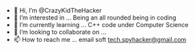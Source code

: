 - 👋 Hi, I’m @CrazyKidTheHacker
- 👀 I’m interested in ... Being an all rounded being in coding
- 🌱 I’m currently learning ... C++ code under Computer Science
- 💞️ I’m looking to collaborate on ...
- 📫 How to reach me ... email soft tech.spyhacker@gmail.com

<!---
CrazyKidTheHacker/CrazyKidTheHacker is a ✨ special ✨ repository because its `README.md` (this file) appears on your GitHub profile.
You can click the Preview link to take a look at your changes.
--->
